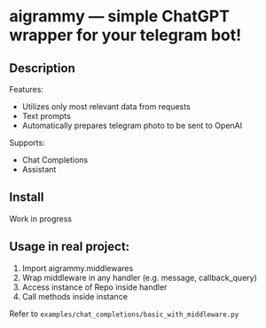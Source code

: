 # aigrammy — simple ChatGPT wrapper for your telegram bot!


## Description
Features:
* Utilizes only most relevant data from requests
* Text prompts
* Automatically prepares telegram photo to be sent to OpenAI

Supports:
* Chat Completions
* Assistant

## Install
Work in progress

## Usage in real project:
1. Import aigrammy.middlewares
2. Wrap middleware in any handler (e.g. message, callback_query)
3. Access instance of Repo inside handler
4. Call methods inside instance

Refer to `examples/chat_completions/basic_with_middleware.py`
